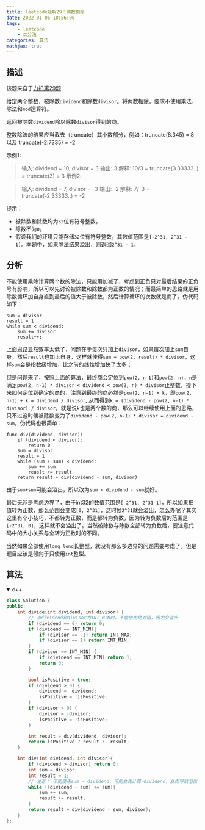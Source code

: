 ```yaml
---
title: leetcode题解29：两数相除
date: 2022-01-06 10:56:06
tags:
    - leetcode
    - 二分法
categories: 算法
mathjax: true
---
```


## 描述
该题来自于[力扣第29题](https://leetcode-cn.com/problems/divide-two-integers/)

给定两个整数，被除数`dividend`和除数`divisor`。将两数相除，要求不使用乘法、除法和`mod`运算符。

返回被除数`dividend`除以除数`divisor`得到的商。

整数除法的结果应当截去（truncate）其小数部分，例如：truncate(8.345) = 8 以及 truncate(-2.7335) = -2

<!--more-->

示例1:

> 输入: dividend = 10, divisor = 3
输出: 3
解释: 10/3 = truncate(3.33333..) = truncate(3) = 3
示例2:

> 输入: dividend = 7, divisor = -3
输出: -2
解释: 7/-3 = truncate(-2.33333..) = -2


提示：

* 被除数和除数均为`32`位有符号整数。
* 除数不为`0`。
* 假设我们的环境只能存储`32`位有符号整数，其数值范围是`[−2^31, 2^31 − 1]`。本题中，如果除法结果溢出，则返回`2^31 − 1`。


## 分析
不能使用乘除计算两个数的除法，只能用加减了，考虑到正负只对最后结果的正负号有影响，所以可以先讨论被除数和除数都为正数的情况；而最简单的思路就是用除数循环加自身直到最后的值大于被除数，然后计算循环的次数就是商了。伪代码如下：
```
sum = divisor
result = 1
while sum < dividend:
    sum += divisor
    result++;
```

上面思路显然效率太低了，问题在于每次只加上`divisor`，如果每次加上`sum`自身，然后`result`也加上自身，这样就使得`sum = pow(2, result) * divisor`，这样`sum`会是指数级增加，比之前的线性增加快了太多；

但是问题来了，按照上面的算法，最终商会定位到`pow(2, n-1)`和`pow(2, n)`，`n`是满足`pow(2, n-1) * divisor < dividend < pow(2, n) * divisor`正整数，接下来如何定位到确定的商的，注意到最终的商必然是`pow(2, n-1) + k`，即`pow(2, n-1) + k = dividend / divisor`, 从而得到`k = (dividend - pow(2, n-1) * divisor) / divisor`，就是说`k`也是两个数的商，那么可以继续使用上面的思路，只不过这时候被除数变为了`dividend - pow(2, n-1) * divisor = dividend - sum`。伪代码也很简单：
```
func div(dividend, divisor):
    if (dividend < divisor):
        return 0
    sum = divisor
    result = 1
    while (sum + sum) < dividend:
        sum += sum
        reuslt += result
    return result + div(dividend - sum, divisor)
```
由于`sum+sum`可能会溢出，所以改为`sum < dividend - sum`就好。

最后无非是考虑边界了，由于int32的数值范围是`[-2^31, 2^31-1]`，所以如果把值转为正数，那么范围会变成`[0, 2^31]`，这时候`2^31`就会溢出，怎么办呢？其实这里有个小技巧，不都转为正数，而是都转为负数，因为转为负数后的范围是`[-2^31, 0]`，这样就不会溢出了。当然被除数与除数全部转为负数后，要注意代码中的大小关系与全转为正数时的不同。

当然如果全部使用`long long`长整型，就没有那么多边界的问题需要考虑了。但是题目应该是倾向于只使用`int`整型。


## 算法

<details open>
<summary>c++</summary>

```c++
class Solution {
public:
    int divide(int dividend, int divisor) {
        // 当dividend和divisor为INT_MIN时，不能使用绝对值，因为会溢出
        if (dividend == 0) return 0;
        if (dividend == INT_MIN){
            if (divisor == -1) return INT_MAX;
            if (divisor == 1) return INT_MIN;
        } 
        if (divisor == INT_MIN) {
            if (dividend == INT_MIN) return 1;
            return 0;
        }

        bool isPositive = true;
        if (dividend > 0) {
            dividend = -dividend;
            isPositive = !isPositive;
        }
        if (divisor > 0) {
            divisor = -divisor;
            isPositive = !isPositive;
        }

        int result = div(dividend, divisor);
        return isPositive ? result : -result;
    }

    int div(int dividend, int divisor){
        if (dividend > divisor) return 0;
        int sum = divisor;
        int result = 1;
        // 注意： 不能使用sum - dividend，可能会先计算-dividend，从而导致溢出
        while ((dividend - sum) <= sum){
            sum += sum;
            result += result;
        }
        return result + div(dividend - sum, divisor);
    }
};
```
</details>